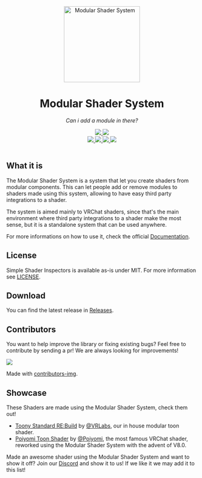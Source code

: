 <div align="center">
  <a href="https://github.com/VRLabs/Modular-Shader-System">
    <img alt="Modular Shader System" width="200" src="https://github.com/VRLabs/Modular-Shader-System/blob/master/Editor/Resources/MSS/Textures/Logo.png">
  </a>
  <h1>Modular Shader System</h1>
  <p>
     <i>Can i add a module in there?</i>
  </p>

  <a href="https://github.com/VRLabs/Modular-Shader-System/releases/latest">
    <img src="https://img.shields.io/github/v/release/VRLabs/Modular-Shader-System.svg?style=flat-square">
  </a>
  <a href="https://github.com/VRLabs/Modular-Shader-System/releases/latest">
    <img src="https://img.shields.io/badge/Unity-2019.4-green.svg?style=flat-square">
  </a>
  <br />
  <a href="https://github.com/VRLabs/Modular-Shader-System/issues">
    <img src="https://img.shields.io/github/issues-raw/VRLabs/Modular-Shader-System.svg?style=flat-square">
  </a>
  <a href="https://github.com/VRLabs/Modular-Shader-System/issues">
    <img src="https://img.shields.io/github/issues-closed-raw/VRLabs/Modular-Shader-System.svg?style=flat-square">
  </a>
  <a href="https://github.com/VRLabs/Modular-Shader-System/issues">
    <img src="https://img.shields.io/github/issues-pr-raw/VRLabs/Modular-Shader-System.svg?style=flat-square">
  </a>
  <a href="https://github.com/VRLabs/Modular-Shader-System/issues">
    <img src="https://img.shields.io/github/issues-pr-closed-raw/VRLabs/Modular-Shader-System.svg?style=flat-square">
  </a>
  <br />
  <br />
</div>

## What it is
The Modular Shader System is a system that let you create shaders from modular components.
This can let people add or remove modules to shaders made using this system, allowing to have easy third party integrations to a shader.

The system is aimed mainly to VRChat shaders, since that's the main environment where third party integrations to a shader make the most sense, but it is a standalone system that can be used anywhere.

For more informations on how to use it, check the official [Documentation](https://mss.vrlabs.dev).

## License

Simple Shader Inspectors is available as-is under MIT. For more information see [LICENSE](https://github.com/VRLabs/Modular-Shader-System/blob/master/LICENSE).

## Download

You can find the latest release in [Releases](https://github.com/VRLabs/Modular-Shader-System/releases/latest).

## Contributors

You want to help improve the library or fixing existing bugs? Feel free to contribute by sending a pr! We are always looking for improvements!

<a href="https://github.com/VRLabs/Modular-Shader-System/graphs/contributors">
  <img src="https://contributors-img.web.app/image?repo=VRLabs/Modular-Shader-System" />
</a>

Made with [contributors-img](https://contributors-img.web.app).

## Showcase

These Shaders are made using the Modular Shader System, check them out!

* [Toony Standard RE:Build](https://github.com/VRLabs/Toony-Standard-Rebuild) by [@VRLabs](https://github.vrlabs.dev), our in house modular toon shader.
* [Poiyomi Toon Shader](https://github.com/poiyomi/PoiyomiToonShader) by [@Poiyomi](https://github.com/poiyomi), the most famous VRChat shader, reworked using the Modular Shader System with the advent of V8.0.

Made an awesome shader using the Modular Shader System and want to show it off? Join our [Discord](https://discord.vrlabs.dev) and show it to us! If we like it we may add it to this list!
